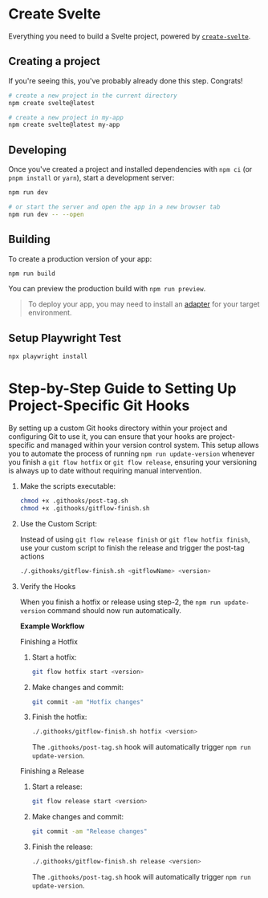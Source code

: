<!--
Copyright (C) Pipin Fitriadi - All Rights Reserved

Unauthorized copying of this file, via any medium is strictly prohibited
Proprietary and confidential
Written by Pipin Fitriadi <pipinfitriadi@gmail.com>, 17 July 2024
-->

# Create Svelte

Everything you need to build a Svelte project, powered by [`create-svelte`](https://github.com/sveltejs/kit/tree/main/packages/create-svelte).

## Creating a project

If you're seeing this, you've probably already done this step. Congrats!

```bash
# create a new project in the current directory
npm create svelte@latest

# create a new project in my-app
npm create svelte@latest my-app
```

## Developing

Once you've created a project and installed dependencies with `npm ci` (or `pnpm install` or `yarn`), start a development server:

```bash
npm run dev

# or start the server and open the app in a new browser tab
npm run dev -- --open
```

## Building

To create a production version of your app:

```bash
npm run build
```

You can preview the production build with `npm run preview`.

> To deploy your app, you may need to install an [adapter](https://kit.svelte.dev/docs/adapters) for your target environment.

## Setup Playwright Test

```bash
npx playwright install
```

# Step-by-Step Guide to Setting Up Project-Specific Git Hooks

By setting up a custom Git hooks directory within your project and configuring Git to use it, you can ensure that your hooks are project-specific and managed within your version control system. This setup allows you to automate the process of running `npm run update-version` whenever you finish a `git flow hotfix` or `git flow release`, ensuring your versioning is always up to date without requiring manual intervention.

1. Make the scripts executable:

    ```bash
    chmod +x .githooks/post-tag.sh
    chmod +x .githooks/gitflow-finish.sh
    ```

2. Use the Custom Script:

    Instead of using `git flow release finish` or `git flow hotfix finish`, use your custom script to finish the release and trigger the post-tag actions

    ```bash
    ./.githooks/gitflow-finish.sh <gitflowName> <version>
    ```

3. Verify the Hooks

    When you finish a hotfix or release using step-2, the `npm run update-version` command should now run automatically.

    **Example Workflow**

    Finishing a Hotfix

    1. Start a hotfix:

        ```bash
        git flow hotfix start <version>
        ```

    2. Make changes and commit:

        ```bash
        git commit -am "Hotfix changes"
        ```

    3. Finish the hotfix:

        ```bash
        ./.githooks/gitflow-finish.sh hotfix <version>
        ```

        The `.githooks/post-tag.sh` hook will automatically trigger `npm run update-version`.

    Finishing a Release

    1. Start a release:

        ```bash
        git flow release start <version>
        ```

    2. Make changes and commit:

        ```bash
        git commit -am "Release changes"
        ```

    3. Finish the release:

        ```bash
        ./.githooks/gitflow-finish.sh release <version>
        ```

        The `.githooks/post-tag.sh` hook will automatically trigger `npm run update-version`.
